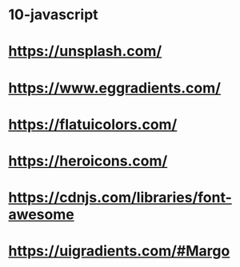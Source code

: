 # 10-javascript
# https://unsplash.com/
# https://www.eggradients.com/
# https://flatuicolors.com/
# https://heroicons.com/
# https://cdnjs.com/libraries/font-awesome
# https://uigradients.com/#Margo